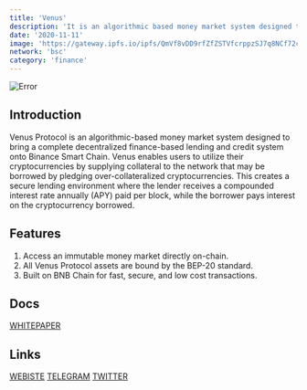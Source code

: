 ```yaml
---
title: 'Venus'
description: 'It is an algorithmic based money market system designed to bring a complete decentralized finance based lending and credit system onto Binance Smart Chain'
date: '2020-11-11'
image: 'https://gateway.ipfs.io/ipfs/QmVf8vDD9rfZfZSTVfcrppzSJ7q8NCf72cFyRMTdb8ACBd'
network: 'bsc'
category: 'finance'
---
```


![Error](https://gateway.ipfs.io/ipfs/Qmddmi83xKJKen5XW1T1KMgzPfT1t7mkLDAoQjWCtmuGtF)

## Introduction
Venus Protocol is an algorithmic-based money market system designed to bring a complete decentralized finance-based lending and credit system onto Binance Smart Chain. Venus enables users to utilize their cryptocurrencies by supplying collateral to the network that may be borrowed by pledging over-collateralized cryptocurrencies. This creates a secure lending environment where the lender receives a compounded interest rate annually (APY) paid per block, while the borrower pays interest on the cryptocurrency borrowed.

## Features
1. Access an immutable money market directly on-chain.
2. All Venus Protocol assets are bound by the BEP-20 standard.
3. Built on BNB Chain for fast, secure, and low cost transactions.

## Docs

[WHITEPAPER](https://gateway.ipfs.io/ipfs/QmVuQmKpbrvqsRcpPPWe9uhYDSXHYCtNHtiZtA5UHdApDh)


## Links

[WEBISTE](https://venus.io/)
[TELEGRAM](https://t.me/VenusProtocol)
[TWITTER](https://twitter.com/VenusProtocol)